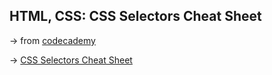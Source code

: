 ## HTML, CSS: CSS Selectors Cheat Sheet

&rarr; from [codecademy](https://www.codecademy.com/)

&rarr; [CSS Selectors Cheat Sheet]()